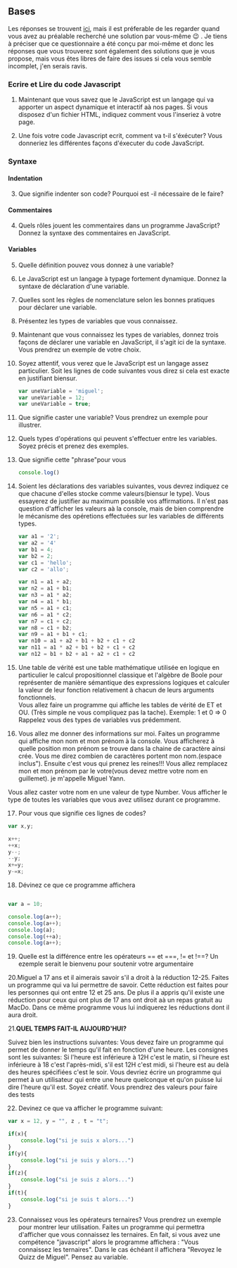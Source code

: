 ## Bases
Les réponses se trouvent [ici](Reponse.md), mais il est préferable de les regarder quand vous avez au préalable recherché une solution par vous-même 😉 . Je tiens à préciser que ce questionnaire a été conçu par moi-même et donc les réponses que vous trouverez sont également des solutions que je vous propose, mais vous êtes libres de faire des issues si cela vous semble incomplet, j'en serais ravis.
### Ecrire et Lire du code Javascript

1. Maintenant que vous savez que le JavaScript est un langage qui va apporter un aspect dynamique et interactif aà nos pages. Si vous disposez d'un fichier HTML, indiquez comment vous l'inseriez à votre page.

2. Une fois votre code Javascript ecrit, comment va t-il s'éxécuter? Vous donneriez les différentes façons d'éxecuter du code JavaScript.

### Syntaxe

#### Indentation

3. Que signifie indenter son code? Pourquoi est -il nécessaire de le faire?

#### Commentaires

4. Quels rôles jouent les commentaires dans un programme JavaScript? Donnez la syntaxe des commentaires en JavaScript.


#### Variables

5. Quelle définition pouvez vous donnez à une variable?  
   
6. Le JavaScript est un langage à typage fortement dynamique. Donnez la syntaxe de déclaration d'une variable.  
   
7.  Quelles sont les règles de nomenclature selon les bonnes pratiques pour déclarer une variable.  
   
8.  Présentez les types de variables que vous connaissez.  
   
9.  Maintenant que vous connaissez les types de variables, donnez trois façons de déclarer une variable en JavaScript, il s'agit ici de la syntaxe. Vous prendrez un exemple de votre choix.  
    
10. Soyez attentif, vous verez que le JavaScript est un langage assez particulier. Soit les lignes de code suivantes vous direz si cela est exacte en justifiant biensur.
    ```javascript
    var uneVariable = 'miguel';
    var uneVariable = 12;
    var uneVariable = true;

    ```

11. Que signifie caster une variable? Vous prendrez un exemple pour illustrer.  
    
12. Quels types d'opérations qui peuvent s'effectuer entre les variables. Soyez précis et prenez des exemples.  
13. Que signifie cette "phrase"pour vous 
    ```javascript
    console.log()
    ```
14. Soient les déclarations des variables suivantes, vous devrez indiquez ce que chacune d'elles stocke comme valeurs(biensur le type). Vous essayerez de justifier au maximum possible vos affirmations. Il n'est pas question d'afficher les valeurs aà la console, mais de bien comprendre le mécanisme des opéretions effectuées sur les variables de différents types.
    
    ```javascript
    var a1 = '2';
    var a2 = '4'
    var b1 = 4;
    var b2 = 2;
    var c1 = 'hello';
    var c2 = 'allo';  

    var n1 = a1 + a2;
    var n2 = a1 + b1;
    var n3 = a1 * a2;
    var n4 = a1 * b1;
    var n5 = a1 + c1;
    var n6 = a1 * c2;
    var n7 = c1 + c2;
    var n8 = c1 + b2;
    var n9 = a1 + b1 + c1;
    var n10 = a1 + a2 + b1 + b2 + c1 + c2
    var n11 = a1 * a2 + b1 + b2 + c1 + c2
    var n12 = b1 + b2 + a1 + a2 + c1 + c2

15. Une table de vérité est une table mathématique utilisée en logique en particulier le calcul propositionnel classique et l'algèbre de Boole pour représenter de manière sémantique des expressions logiques et calculer la valeur de leur fonction relativement à chacun de leurs arguments fonctionnels.  
Vous allez faire un programme qui affiche les tables de vérité de ET et OU. (Très simple ne vous compliquez pas la tache).
Exemple: 1 et 0 => 0 Rappelez vous des types de variables vus prédemment.

16. Vous allez me donner des informations sur moi. Faites un programme qui affiche mon nom et mon prénom à la console. Vous afficherez à quelle position mon prénom se trouve dans la chaine de caractère ainsi crée. Vous me direz combien de caractères portent mon nom.(espace inclus").
Ensuite c'est vous qui prenez les reines!!!
Vous allez remplacez mon et mon prénom par le votre(vous devez mettre votre nom en guillemet). 
je m'appelle Miguel Yann.  

Vous allez caster votre nom en une valeur de type Number. Vous afficher le type de toutes les variables que vous avez utilisez durant ce programme.

17. Pour vous que signifie ces lignes de codes?

```javascript
var x,y;

x++;
++x;
y--;
--y;
x+=y;
y-=x;

```
18. Dévinez ce que ce programme affichera

```javascript

var a = 10;

console.log(a++);
console.log(a++);
console.log(a);
console.log(++a);
console.log(a++);
```

19. Quelle est la différence entre les opérateurs == et ===, != et !==? Un ezemple serait le bienvenu pour soutenir votre argumentaire

20.Miguel a 17 ans et il aimerais savoir s'il a droit à la réduction 12-25. Faites un programme qui va lui permettre de savoir. 
Cette réduction est faites pour les personnes qui ont entre 12 et 25 ans. De plus il a appris qu'il existe une réduction pour ceux qui ont plus de 17 ans ont droit aà un repas gratuit au MacDo. Dans ce même programme vous lui indiquerez les réductions dont il aura droit.

21.**QUEL TEMPS FAIT-IL AUJOURD'HUI?** 

 Suivez bien les instructions suivantes: Vous devez faire un programme qui permet de donner le temps qu'il fait en fonction d'une heure. Les consignes sont les suivantes: Si l'heure est inférieure à 12H c'est le matin, si l'heure est inférieure à 18 c'est l'après-midi, s'il est 12H c'est midi, si l'heure est au delà des heures spécifiées c'est le soir. Vous devriez écrire un programme qui permet à un utilisateur qui entre une heure quelconque et qu'on puisse lui dire l'heure qu'il est.
 Soyez créatif. Vous prendrez des valeurs pour faire des tests


22. Devinez ce que va afficher le programme suivant:

```javascript
var x = 12, y = "", z , t = "t";

if(x){
    console.log("si je suis x alors...")
}
if(y){
    console.log("si je suis y alors...")
}
if(z){
    console.log("si je suis z alors...")
}
if(t){
    console.log("si je suis t alors...")
}
```

23. Connaissez vous les opérateurs ternaires? Vous prendrez un exemple pour montrer leur utilisation. Faites un programme qui permettra d'afficher que vous connaissez les ternaires. En fait, si vous avez une compétence "javascript" alors le programme affichera : "Vous connaissez les ternaires". Dans le cas échéant il affichera "Revoyez le Quizz de Miguel". Pensez au variable.

